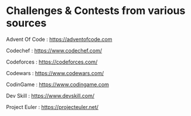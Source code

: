 # Challenges & Contests from various sources

Advent Of Code : <https://adventofcode.com>

Codechef : <https://www.codechef.com/>

Codeforces : <https://codeforces.com/>

Codewars : <https://www.codewars.com/>

CodinGame : <https://www.codingame.com>

Dev Skill : <https://www.devskill.com/>

Project Euler : <https://projecteuler.net/>
